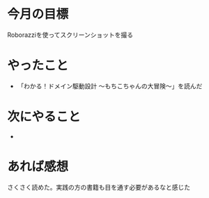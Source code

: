 # 今月の目標
Roborazziを使ってスクリーンショットを撮る
# やったこと
* 「わかる！ドメイン駆動設計 ～もちこちゃんの大冒険～」を読んだ
# 次にやること
* 
# あれば感想
さくさく読めた。実践の方の書籍も目を通す必要があるなと感じた
